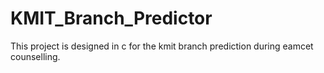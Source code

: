 # KMIT_Branch_Predictor
This project is designed in c for the kmit branch prediction during eamcet counselling.
